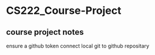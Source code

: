 # CS222_Course-Project
## course project notes 
ensure a github token
connect local git to github repositary
